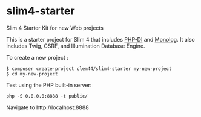 # slim4-starter
Slim 4 Starter Kit for new Web projects

This is a starter project for Slim 4 that includes [PHP-DI][1] and [Monolog][2].
It also includes Twig, CSRF, and Illumination Database Engine.

[1]: http://php-di.org
[2]: https://github.com/Seldaek/monolog

To create a new project :

    $ composer create-project clem44/slim4-starter my-new-project
    $ cd my-new-project

Test using the PHP built-in server:

    php -S 0.0.0.0:8888 -t public/
 
 Navigate to http://localhost:8888
